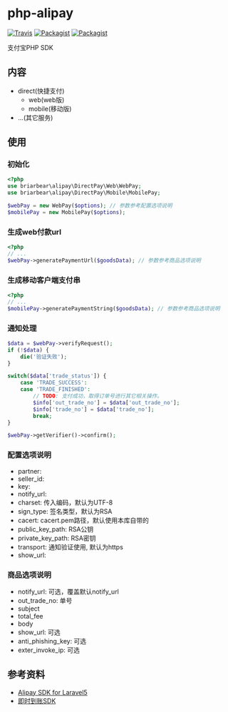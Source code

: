 # php-alipay

[![Travis](https://img.shields.io/travis/briarbear/php-alipay.svg?style=flat-square)](https://travis-ci.org/briarbear/php-alipay) [![Packagist](https://img.shields.io/packagist/v/briarbear/alipay.svg?style=flat-square)](https://packagist.org/packages/briarbear/alipay) [![Packagist](https://img.shields.io/packagist/l/doctrine/orm.svg?style=flat-square)]()

支付宝PHP SDK

## 内容

- direct(快捷支付)
    - web(web版)
    - mobile(移动版)
- ...(其它服务)

## 使用

### 初始化

```php
<?php
use briarbear\alipay\DirectPay\Web\WebPay;
use briarbear\alipay\DirectPay\Mobile\MobilePay;

$webPay = new WebPay($options); // 参数参考配置选项说明
$mobilePay = new MobilePay($options);
```

### 生成web付款url

```php
<?php
// ...
$webPay->generatePaymentUrl($goodsData); // 参数参考商品选项说明
```

### 生成移动客户端支付串

```php
<?php
// ...
$mobilePay->generatePaymentString($goodsData); // 参数参考商品选项说明
```

### 通知处理

```php
$data = $webPay->verifyRequest();
if (!$data) {
    die('验证失败');
}

switch($data['trade_status']) {
    case 'TRADE_SUCCESS':
    case 'TRADE_FINISHED':
        // TODO: 支付成功，取得订单号进行其它相关操作。
        $info['out_trade_no'] = $data['out_trade_no'];
        $info['trade_no'] = $data['trade_no'];
        break;
}

$webPay->getVerifier()->confirm();
```

### 配置选项说明

- partner:
- seller_id:
- key: 
- notify_url: 
- charset: 传入编码，默认为UTF-8
- sign_type: 签名类型，默认为RSA
- cacert: cacert.pem路径，默认使用本库自带的
- public_key_path: RSA公钥
- private_key_path: RSA密钥
- transport: 通知验证使用, 默认为https
- show_url:

### 商品选项说明

- notify_url: 可选，覆盖默认notify_url
- out_trade_no: 单号
- subject
- total_fee
- body
- show_url: 可选
- anti_phishing_key: 可选
- exter_invoke_ip: 可选

## 参考资料

- [Alipay SDK for Laravel5](https://github.com/Latrell/Alipay)
- [即时到账SDK](http://download.alipay.com/public/api/base/alipaydirect.zip)